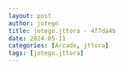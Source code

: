 ```yaml
---
layout: post
author: jotego
title: jotego.jttora - 4f7da4b
date: 2024-05-11
categories: [Arcade, jttora]
tags: [jotego.jttora]
---
```



